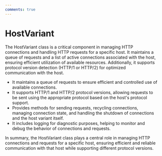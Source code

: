 ```yaml
---
comments: true
---
```

# HostVariant

The HostVariant class is a critical component in managing HTTP connections and handling HTTP requests for a specific host. It maintains a queue of requests and a list of active connections associated with the host, ensuring efficient utilization of available resources. Additionally, it supports protocol version detection (HTTP/1 or HTTP/2) for optimized communication with the host.

- It maintains a queue of requests to ensure efficient and controlled use of available connections.
- It supports HTTP/1 and HTTP/2 protocol versions, allowing requests to be sent using the appropriate protocol based on the host's protocol support.
- Provides methods for sending requests, recycling connections, managing connection state, and handling the shutdown of connections and the host variant itself.
- It includes logging for diagnostic purposes, helping to monitor and debug the behavior of connections and requests.



In summary, the HostVariant class plays a central role in managing HTTP connections and requests for a specific host, ensuring efficient and reliable communication with that host while supporting different protocol versions.

